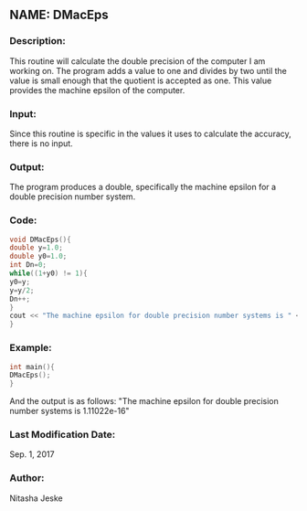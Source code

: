 ## NAME: DMacEps

### Description: 
This routine will calculate the double precision of the computer I am working on. The program adds a value to one and divides by two until the value is small enough that the quotient is accepted as one. This value provides the machine epsilon of the computer. 

### Input:
Since this routine is specific in the values it uses to calculate the accuracy, there is no input.

### Output: 
The program produces a double, specifically the machine epsilon for a double precision number system. 

### Code:
```C++
void DMacEps(){
double y=1.0;
double y0=1.0;
int Dn=0;
while((1+y0) != 1){
y0=y;
y=y/2;
Dn++;
}
cout << "The machine epsilon for double precision number systems is " << y0 << endl;
}
```

### Example:
```C++
int main(){
DMacEps();
}
```
And the output is as follows: "The machine epsilon for double precision number systems is 1.11022e-16"


### Last Modification Date:
Sep. 1, 2017

### Author:
Nitasha Jeske


